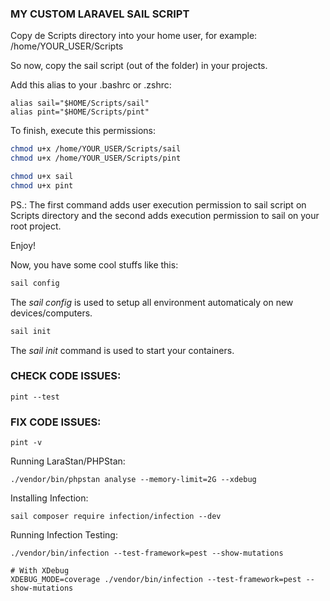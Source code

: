 ### MY CUSTOM LARAVEL SAIL SCRIPT

Copy de Scripts directory into your home user, for example:
/home/YOUR_USER/Scripts

So now, copy the sail script (out of the folder) in your projects.

Add this alias to your .bashrc or .zshrc:
```
alias sail="$HOME/Scripts/sail"
alias pint="$HOME/Scripts/pint"
```

To finish, execute this permissions:
```bash
chmod u+x /home/YOUR_USER/Scripts/sail
chmod u+x /home/YOUR_USER/Scripts/pint

chmod u+x sail
chmod u+x pint
```

PS.: The first command adds user execution permission to sail script on Scripts directory and the second adds execution permission to sail on your root project.

Enjoy!

Now, you have some cool stuffs like this:
```bash
sail config
```

The *sail config* is used to setup all environment automaticaly on new devices/computers.

```bash
sail init
```

The *sail init* command is used to start your containers.

### CHECK CODE ISSUES:
```
pint --test
```

### FIX CODE ISSUES:
```
pint -v
```

Running LaraStan/PHPStan:
```
./vendor/bin/phpstan analyse --memory-limit=2G --xdebug
```

Installing Infection:
```
sail composer require infection/infection --dev
```

Running Infection Testing:
```
./vendor/bin/infection --test-framework=pest --show-mutations
 
# With XDebug
XDEBUG_MODE=coverage ./vendor/bin/infection --test-framework=pest --show-mutations
```

